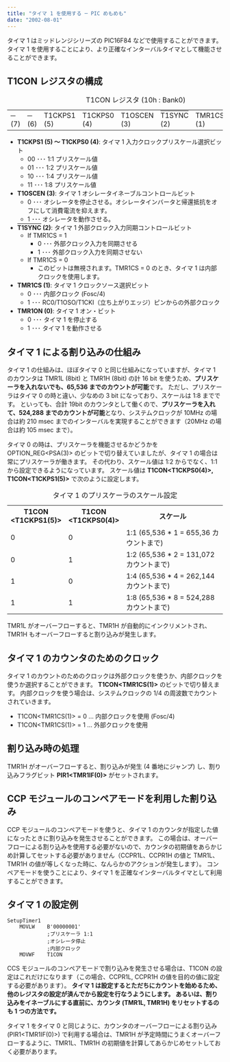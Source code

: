 ```yaml
---
title: "タイマ 1 を使用する ─ PIC めもめも"
date: "2002-08-01"
---
```


タイマ 1 はミッドレンジシリーズの PIC16F84 などで使用することができます。
タイマ 1 を使用することにより、より正確なインターバルタイマとして機能させることができます。


T1CON レジスタの構成
----

<TABLE align="center">
	<CAPTION>T1CON レジスタ (10h : Bank0)</CAPTION>
	<TR class="c">
		<TD class="namec" width="12.5%">─<BR>(7)</TD>
		<TD class="namec" width="12.5%">─<BR>(6)</TD>
		<TD width="12.5%">T1CKPS1<BR>(5)</TD>
		<TD width="12.5%">T1CKPS0<BR>(4)</TD>
		<TD width="12.5%">T1OSCEN<BR>(3)</TD>
		<TD width="12.5%"><SPAN style="text-decoration: overline;">T1SYNC</SPAN><BR>(2)</TD>
		<TD width="12.5%">TMR1CS<BR>(1)</TD>
		<TD width="12.5%">TMR1ON<BR>(0)</TD>
	</TR>
</TABLE>

- **T1CKPS1 (5) ～ T1CKPS0 (4)**: タイマ 1 入力クロックプリスケール選択ビット
    - 00 ･･･ 1:1 プリスケール値
    - 01 ･･･ 1:2 プリスケール値
    - 10 ･･･ 1:4 プリスケール値
    - 11 ･･･ 1:8 プリスケール値
- **T1OSCEN (3)**: タイマ 1 オシレータイネーブルコントロールビット
    - 0 ･･･ オシレータを停止させる。オシレータインバータと帰還抵抗をオフにして消費電流を抑えます。
    - 1 ･･･ オシレータを動作させる。
- **<SPAN style="text-decoration: overline;">T1SYNC</SPAN> (2)**: タイマ 1 外部クロック入力同期コントロールビット
    - If TMR1CS = 1
        - 0 ･･･ 外部クロック入力を同期させる
        - 1 ･･･ 外部クロック入力を同期させない
    - If TMR1CS = 0
        - このビットは無視されます。TMR1CS = 0 のとき、タイマ 1 は内部クロックを使用します。
- **TMR1CS (1)**: タイマ 1 クロックソース選択ビット
    - 0 ･･･ 内部クロック (Fosc/4)
    - 1 ･･･ RC0/T1OSO/T1CKI（立ち上がりエッジ）ピンからの外部クロック
- **TMR1ON (0)**: タイマ 1 オン・ビット
    - 0 ･･･ タイマ 1 を停止する
    - 1 ･･･ タイマ 1 を動作させる


タイマ 1 による割り込みの仕組み
----

タイマ 1 の仕組みは、ほぼタイマ 0 と同じ仕組みになっていますが、タイマ 1 のカウンタは TMR1L (8bit) と TMR1H (8bit) の計 16 bit を使うため、**プリスケーラを入れないでも、65,536 までのカウントが可能**です。
ただし、プリスケーラはタイマ 0 の時と違い、少なめの 3 bit になっており、スケールは 1:8 までです。
といっても、合計 19bit のカウンタとして働くので、**プリスケーラを入れて、524,288 までのカウントが可能**となり、システムクロックが 10MHz の場合は約 210 msec までのインターバルを実現することができます（20MHz の場合は約 105 msec まで）。

タイマ 0 の時は、プリスケーラを機能させるかどうかを OPTION_REG&lt;PSA(3)&gt; のビットで切り替えていましたが、タイマ 1 の場合は常にプリスケーラが働きます。
その代わり、スケール値は 1:2 からでなく、1:1 から設定できるようになっています。
スケール値は **T1CON&lt;T1CKPS0(4)&gt;, T1CON&lt;T1CKPS1(5)&gt;** で次のように設定します。

<TABLE align="center">
	<CAPTION>タイマ 1 のプリスケーラのスケール設定</CAPTION>
	<TR>
		<TH>T1CON<BR>&lt;T1CKPS1(5)&gt;</TH><TH>T1CON<BR>&lt;T1CKPS0(4)&gt;</TH>
		<TH>スケール</TH>
	</TR>
	<TR>
		<TD class="namec">0</TD><TD class="namec">0</TD>
		<TD>1:1 (65,536 * 1 = 655,36 カウントまで)</TD>
	</TR>
	<TR>
		<TD class="namec">0</TD><TD class="namec">1</TD>
		<TD>1:2 (65,536 * 2 = 131,072 カウントまで)</TD>
	</TR>
	<TR>
		<TD class="namec">1</TD><TD class="namec">0</TD>
		<TD>1:4 (65,536 * 4 = 262,144 カウントまで)</TD>
	</TR>
	<TR>
		<TD class="namec">1</TD><TD class="namec">1</TD>
		<TD>1:8 (65,536 * 8 = 524,288 カウントまで)</TD>
	</TR>
</TABLE>

TMR1L がオーバーフローすると、TMR1H が自動的にインクリメントされ、TMR1H もオーバーフローすると割り込みが発生します。


タイマ 1 のカウンタのためのクロック
----

タイマ 1 のカウントのためのクロックは外部クロックを使うか、内部クロックを使うか選択することができます。
**T1CON&lt;TMR1CS(1)&gt;** のビットで切り替えます。
内部クロックを使う場合は、システムクロックの 1/4 の周波数でカウントされていきます。

- T1CON&lt;TMR1CS(1)&gt; = 0 … 内部クロックを使用 (Fosc/4)
- T1CON&lt;TMR1CS(1)&gt; = 1 … 外部クロックを使用


割り込み時の処理
----

TMR1H がオーバーフローすると、割り込みが発生 (4 番地にジャンプ) し、割り込みフラグビット **PIR1&lt;TMR1IF(0)&gt;** がセットされます。


CCP モジュールのコンペアモードを利用した割り込み
----

CCP モジュールのコンペアモードを使うと、タイマ 1 のカウンタが指定した値になったときに割り込みを発生させることができます。
この場合は、オーバーフローによる割り込みを使用する必要がないので、カウンタの初期値をあらかじめ計算してセットする必要がありません（CCPR1L、CCPR1H の値と TMR1L、TMR1H の値が等しくなった時に、なんらかのアクションが発生します）。
コンペアモードを使うことにより、タイマ 1 を正確なインターバルタイマとして利用することができます。


タイマ 1 の設定例
----

~~~
SetupTimer1
    MOVLW    B'00000001'
             ;プリスケーラ 1:1
             ;オシレータ停止
             ;内部クロック
    MOVWF    T1CON
~~~

CCS モジュールのコンペアモードで割り込みを発生させる場合は、T1CON の設定はこれだけになります（この場合、CCPR1L, CCPR1H の値を目的の値に設定する必要があります）。
**タイマ 1 は設定するとただちにカウントを始めるため、他のレジスタの設定が済んでから設定を行なうようにします。**
**あるいは、割り込みをイネーブルにする直前に、カウンタ (TMR1L, TMR1H) をリセットするのも 1 つの方法です。**

タイマ 1 をタイマ 0 と同じように、カウンタのオーバーフローによる割り込み (PIR1&lt;TMR1IF(0)&gt;) で利用する場合は、TMR1H が予定時間にうまくオーバーフローするように、TMR1L、TMR1H の初期値を計算してあらかじめセットしておく必要があります。

